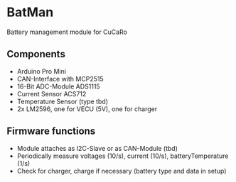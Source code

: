 # BatMan
Battery management module for CuCaRo

## Components
* Arduino Pro Mini
* CAN-Interface with MCP2515
* 16-Bit ADC-Module ADS1115
* Current Sensor ACS712
* Temperature Sensor (type tbd)
* 2x LM2596, one for VECU (5V), one for charger

## Firmware functions
- Module attaches as I2C-Slave or as CAN-Module (tbd)
- Periodically measure voltages (10/s),  current (10/s), batteryTemperature (1/s)
- Check for charger, charge if necessary (battery type and data in setup)